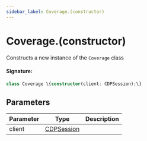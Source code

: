 ```yaml
---
sidebar_label: Coverage.(constructor)
---
```


# Coverage.(constructor)

Constructs a new instance of the `Coverage` class

#### Signature:

```typescript
class Coverage \{constructor(client: CDPSession);\}
```

## Parameters

| Parameter | Type                                    | Description |
| --------- | --------------------------------------- | ----------- |
| client    | [CDPSession](./puppeteer.cdpsession.md) |             |
